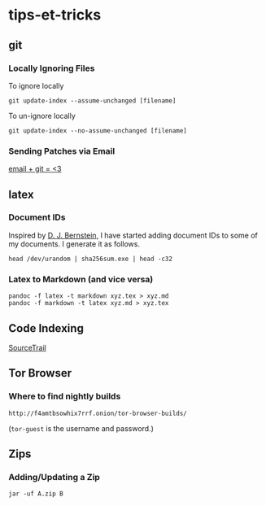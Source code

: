 # tips-et-tricks

## git

### Locally Ignoring Files

To ignore locally
```
git update-index --assume-unchanged [filename]
```

To un-ignore locally
```
git update-index --no-assume-unchanged [filename]
```

### Sending Patches via Email

[email + git = <3](https://git-send-email.io)

## latex

### Document IDs

Inspired by [D. J. Bernstein](https://cr.yp.to/bib/documentid.html), I have started adding document IDs to some of my documents. I generate it as follows.

```
head /dev/urandom | sha256sum.exe | head -c32
```

### Latex to Markdown (and vice versa)

```
pandoc -f latex -t markdown xyz.tex > xyz.md
pandoc -f markdown -t latex xyz.md > xyz.tex
```

## Code Indexing

[SourceTrail](https://github.com/CoatiSoftware/Sourcetrail)

## Tor Browser

### Where to find nightly builds

```
http://f4amtbsowhix7rrf.onion/tor-browser-builds/
```

(`tor-guest` is the username and password.)

## Zips

### Adding/Updating a Zip

```
jar -uf A.zip B
```
